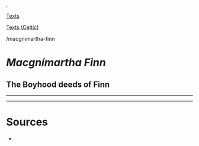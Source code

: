  , 

[Texts](languages)

[Texts (Celtic)](texts-celtic.md)

/macgnimartha-finn

# *Macgnímartha Finn*

## The Boyhood deeds of Finn

---

---

# Sources

- 
